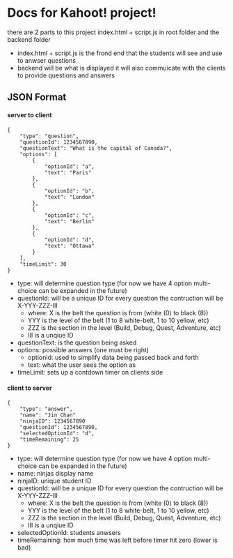 # Docs for Kahoot! project!

there are 2 parts to this project index.html + script.js in root folder and the backend folder

- index.html + script.js is the frond end that the students will see and use to anwser questions 
- backend will be what is displayed it will also commuicate with the clients to provide questions and answers 

## JSON Format

#### server to client
```
{
    "type": "question",
    "questionId": 1234567890,
    "questionText": "What is the capital of Canada?",
    "options": [
        {
            "optionId": "a",
            "text": "Paris"
        },
        {
            "optionId": "b",
            "text": "London"
        },
        {
            "optionId": "c",
            "text": "Berlin"
        },
        {
            "optionId": "d",
            "text": "Ottawa"
        }
    ],
    "timeLimit": 30
}
```
- type: will determine question type (for now we have 4 option multi-choice can be expanded in the future)
- questionId: will be a unique ID for every question the contruction will be X-YYY-ZZZ-III 
  - where: X is the belt the question is from (white (0) to black (8))
  - YYY is the level of the belt (1 to 8 white-belt, 1 to 10 yellow, etc)
  - ZZZ is the section in the level (Build, Debug, Quest, Adventure, etc)
  - III is a unqiue ID
- questionText: is the question being asked
- options: possible answers (one must be right)
  - optionId: used to simplify data being passed back and forth 
  - text: what the user sees the option as
- timeLimit: sets up a contdown timer on clients side

#### client to server
```
{
    "type": "answer",
    "name": "Jin Chan"
    "ninjaID": 1234567890
    "questionId": 1234567890,
    "selectedOptionId": "d",
    "timeRemaining": 25
}
```
- type: will determine question type (for now we have 4 option multi-choice can be expanded in the future)
- name: ninjas display name
- ninjaID: unique student ID
- questionId: will be a unique ID for every question the contruction will be X-YYY-ZZZ-III 
  - where: X is the belt the question is from (white (0) to black (8))
  - YYY is the level of the belt (1 to 8 white-belt, 1 to 10 yellow, etc)
  - ZZZ is the section in the level (Build, Debug, Quest, Adventure, etc)
  - III is a unqiue ID
- selectedOptionId: students anwsers
- timeRemaining: how much time was left before timer hit zero (lower is bad)